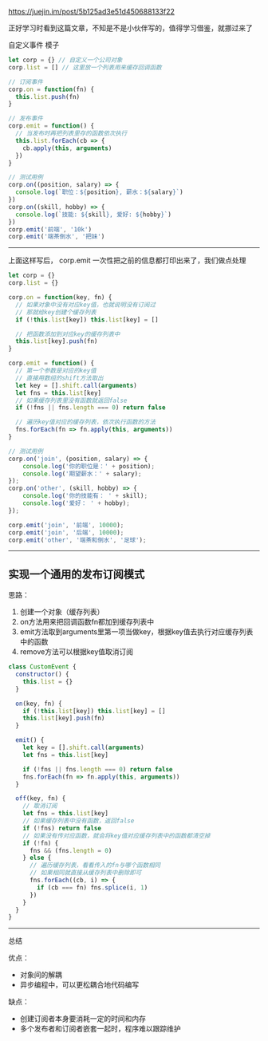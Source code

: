 https://juejin.im/post/5b125ad3e51d450688133f22

正好学习时看到这篇文章，不知是不是小伙伴写的，值得学习借鉴，就挪过来了

自定义事件 模子

```js
let corp = {} // 自定义一个公司对象
corp.list = [] // 这里放一个列表用来缓存回调函数

// 订阅事件
corp.on = function(fn) {
  this.list.push(fn)
}

// 发布事件
corp.emit = function() {
  // 当发布时再把列表里存的函数依次执行
  this.list.forEach(cb => {
    cb.apply(this, arguments)
  })
}

// 测试用例
corp.on((position, salary) => {
  console.log(`职位：${position}, 薪水：${salary}`)
})
corp.on((skill, hobby) => {
  console.log(`技能: ${skill}, 爱好: ${hobby}`)
})
corp.emit('前端', '10k')
corp.emit('端茶倒水', '把妹')
```

---

上面这样写后， corp.emit 一次性把之前的信息都打印出来了，我们做点处理

```js
let corp = {}
corp.list = {}

corp.on = function(key, fn) {
  // 如果对象中没有对应key值，也就说明没有订阅过
  // 那就给key创建个缓存列表
  if (!this.list[key]) this.list[key] = []

  // 把函数添加到对应key的缓存列表中
  this.list[key].push(fn)
}

corp.emit = function() {
  // 第一个参数是对应的key值
  // 直接用数组的shift方法取出
  let key = [].shift.call(arguments)
  let fns = this.list[key]
  // 如果缓存列表里没有函数就返回false
  if (!fns || fns.length === 0) return false

  // 遍历key值对应的缓存列表，依次执行函数的方法
  fns.forEach(fn => fn.apply(this, arguments))
}

// 测试用例
corp.on('join', (position, salary) => {
    console.log('你的职位是：' + position);
    console.log('期望薪水：' + salary);
});
corp.on('other', (skill, hobby) => {
    console.log('你的技能有： ' + skill);
    console.log('爱好： ' + hobby);
});

corp.emit('join', '前端', 10000);
corp.emit('join', '后端', 10000);
corp.emit('other', '端茶和倒水', '足球');
```

---

## 实现一个通用的发布订阅模式

思路：

1. 创建一个对象（缓存列表）
2. on方法用来把回调函数fn都加到缓存列表中
3. emit方法取到arguments里第一项当做key，根据key值去执行对应缓存列表中的函数
4. remove方法可以根据key值取消订阅

```js
class CustomEvent {
  constructor() {
    this.list = {}
  }

  on(key, fn) {
    if (!this.list[key]) this.list[key] = []
    this.list[key].push(fn)
  }

  emit() {
    let key = [].shift.call(arguments)
    let fns = this.list[key]

    if (!fns || fns.length === 0) return false
    fns.forEach(fn => fn.apply(this, arguments))
  }

  off(key, fn) {
    // 取消订阅
    let fns = this.list[key]
    // 如果缓存列表中没有函数，返回false
    if (!fns) return false
    // 如果没有传对应函数，就会将key值对应缓存列表中的函数都清空掉
    if (!fn) {
      fns && (fns.length = 0)
    } else {
      // 遍历缓存列表，看看传入的fn与哪个函数相同
      // 如果相同就直接从缓存列表中删除即可
      fns.forEach((cb, i) => {
        if (cb === fn) fns.splice(i, 1)
      })
    }
  }
}
```

---

总结

优点：

* 对象间的解耦
* 异步编程中，可以更松耦合地代码编写

缺点：

* 创建订阅者本身要消耗一定的时间和内存
* 多个发布者和订阅者嵌套一起时，程序难以跟踪维护
